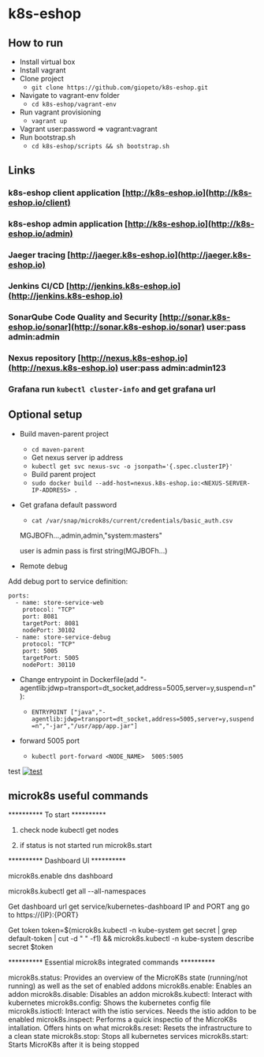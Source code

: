 # k8s-eshop

## How to run
- Install virtual box
- Install vagrant
- Clone project
    - `git clone https://github.com/giopeto/k8s-eshop.git`
- Navigate to vagrant-env folder
	- `cd k8s-eshop/vagrant-env`
- Run vagrant provisioning
	- `vagrant up`
- Vagrant user:password => vagrant:vagrant
- Run bootstrap.sh
	- `cd k8s-eshop/scripts && sh bootstrap.sh`

## Links
### k8s-eshop client application [http://k8s-eshop.io](http://k8s-eshop.io/client)
### k8s-eshop admin application [http://k8s-eshop.io](http://k8s-eshop.io/admin)
### Jaeger tracing [http://jaeger.k8s-eshop.io](http://jaeger.k8s-eshop.io)
### Jenkins CI/CD [http://jenkins.k8s-eshop.io](http://jenkins.k8s-eshop.io)
### SonarQube Code Quality and Security [http://sonar.k8s-eshop.io/sonar](http://sonar.k8s-eshop.io/sonar) user:pass admin:admin
### Nexus repository [http://nexus.k8s-eshop.io](http://nexus.k8s-eshop.io) user:pass admin:admin123
### Grafana run `kubectl cluster-info` and get grafana url

## Optional setup
- Build maven-parent project
	- `cd maven-parent`
    - Get nexus server ip address
	- `kubectl get svc nexus-svc -o jsonpath='{.spec.clusterIP}'`
    - Build parent project
	- `sudo docker build --add-host=nexus.k8s-eshop.io:<NEXUS-SERVER-IP-ADDRESS> .`
- Get grafana default password
	- `cat /var/snap/microk8s/current/credentials/basic_auth.csv`
	
	MGJBOFh...,admin,admin,"system:masters"

	user is admin pass is first string(MGJBOFh...)
- Remote debug

Add debug port to service definition:
  ```
  ports:
    - name: store-service-web
      protocol: "TCP"
      port: 8081
      targetPort: 8081
      nodePort: 30102
    - name: store-service-debug
      protocol: "TCP"
      port: 5005
      targetPort: 5005
      nodePort: 30110   
   ```

- Change entrypoint in Dockerfile(add "-agentlib:jdwp=transport=dt_socket,address=5005,server=y,suspend=n"):
	- `ENTRYPOINT ["java","-agentlib:jdwp=transport=dt_socket,address=5005,server=y,suspend=n","-jar","/usr/app/app.jar"]`
	
- forward 5005 port
	- `kubectl port-forward <NODE_NAME>  5005:5005`

test
[![test](https://j.gifs.com/OMX89B.gif)](https://www.youtube.com/)

## microk8s useful commands
********** To start **********

1. check node
kubectl get nodes

2. if status is not started run
microk8s.start


********** Dashboard UI **********

microk8s.enable dns dashboard

microk8s.kubectl get all --all-namespaces

Get dashboard url
get service/kubernetes-dashboard IP and PORT ang go to https://{IP}:{PORT}

Get token
token=$(microk8s.kubectl -n kube-system get secret | grep default-token | cut -d " " -f1) && microk8s.kubectl -n kube-system describe secret $token


********** Essential microk8s integrated commands **********

microk8s.status: Provides an overview of the MicroK8s state (running/not running) as well as the set of enabled addons
microk8s.enable: Enables an addon
microk8s.disable: Disables an addon
microk8s.kubectl: Interact with kubernetes
microk8s.config: Shows the kubernetes config file
microk8s.istioctl: Interact with the istio services. Needs the istio addon to be enabled
microk8s.inspect: Performs a quick inspectio of the MicroK8s intallation. Offers hints on what
microk8s.reset: Resets the infrastructure to a clean state
microk8s.stop: Stops all kubernetes services
microk8s.start: Starts MicroK8s after it is being stopped
